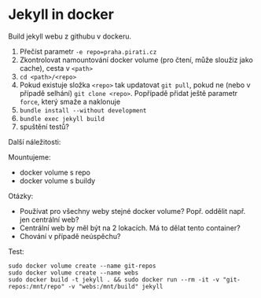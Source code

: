 
# Jekyll in docker

Build jekyll webu z githubu v dockeru.

1. Přečíst parametr `-e repo=praha.pirati.cz`
2. Zkontrolovat namountování docker volume (pro čtení, může sloužiz jako cache), cesta v `<path>`
3. `cd <path>/<repo>`
4. Pokud existuje složka `<repo>` tak updatovat `git pull`, pokud ne (nebo v případě selhání) `git clone <repo>`. Popřípadě přidat ještě parametr `force`, který smaže a naklonuje
5. `bundle install --without development`
6. `bundle exec jekyll build`
7. spuštění testů?

Další náležitosti:

Mountujeme:

- docker volume s repo
- docker volume s buildy

Otázky:

- Používat pro všechny weby stejné docker volume? Popř. oddělit např. jen centrální web?
- Centrální web by měl být na 2 lokacích. Má to dělat tento container?
- Chování v případě neúspěchu?

Test:

```
sudo docker volume create --name git-repos
sudo docker volume create --name webs
sudo docker build -t jekyll . && sudo docker run --rm -it -v "git-repos:/mnt/repo" -v "webs:/mnt/build" jekyll
```
